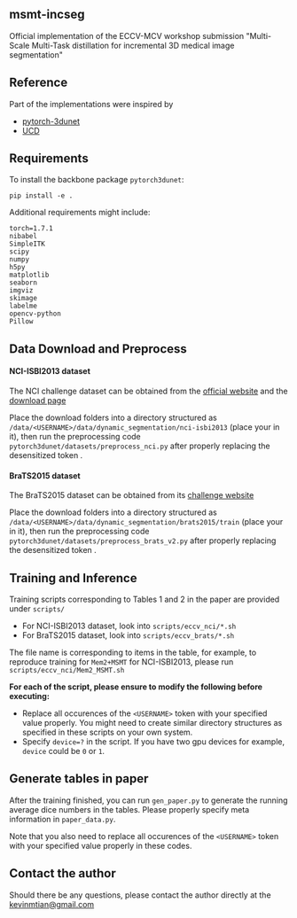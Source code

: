 
## msmt-incseg

Official implementation of the ECCV-MCV workshop submission "Multi-Scale Multi-Task distillation for incremental 3D medical image segmentation"

## Reference

Part of the implementations were inspired by

- [pytorch-3dunet](https://github.com/wolny/pytorch-3dunet)
- [UCD](https://github.com/ygjwd12345/UCD)


## Requirements
To install the backbone package `pytorch3dunet`:
```
pip install -e .
```

Additional requirements might include:
```
torch=1.7.1
nibabel
SimpleITK
scipy
numpy
h5py
matplotlib
seaborn
imgviz
skimage
labelme
opencv-python
Pillow
```

## Data Download and Preprocess

#### NCI-ISBI2013 dataset
The NCI challenge dataset can be obtained from the [official website](https://wiki.cancerimagingarchive.net/display/Public/NCI-ISBI+2013+Challenge+-+Automated+Segmentation+of+Prostate+Structures) and the [download page](https://wiki.cancerimagingarchive.net/pages/viewpage.action?pageId=21267207)

Place the download folders into a directory structured as `/data/<USERNAME>/data/dynamic_segmentation/nci-isbi2013` (place your <USERNAME> in it), then run the preprocessing code `pytorch3dunet/datasets/preprocess_nci.py` after properly replacing the desensitized token <USERNAME>. 

#### BraTS2015 dataset
The BraTS2015 dataset can be obtained from its [challenge website](https://www.smir.ch/BRATS/Start2015)

Place the download folders into a directory structured as `/data/<USERNAME>/data/dynamic_segmentation/brats2015/train` (place your <USERNAME> in it), then run the preprocessing code `pytorch3dunet/datasets/preprocess_brats_v2.py` after properly replacing the desensitized token <USERNAME>. 

## Training and Inference
Training scripts corresponding to Tables 1 and 2 in the paper are provided under `scripts/`
- For NCI-ISBI2013 dataset, look into `scripts/eccv_nci/*.sh` 
- For BraTS2015 dataset, look into `scripts/eccv_brats/*.sh` 

The file name is corresponding to items in the table, for example, to reproduce training for `Mem2+MSMT` for NCI-ISBI2013, please run `scripts/eccv_nci/Mem2_MSMT.sh`

**For each of the script, please ensure to modify the following before executing:**
- Replace all occurences of the `<USERNAME>` token with your specified value properly. You might need to create similar directory structures as specified in these scripts on your own system.
- Specify `device=?` in the script. If you have two gpu devices for example, `device` could be `0` or `1`. 

## Generate tables in paper
After the training finished, you can run `gen_paper.py` to generate the running average dice numbers in the tables. Please properly specify meta information in `paper_data.py`.

Note that you also need to replace all occurences of the `<USERNAME>` token with your specified value properly in these codes.

## Contact the author
Should there be any questions, please contact the author directly at the kevinmtian@gmail.com

